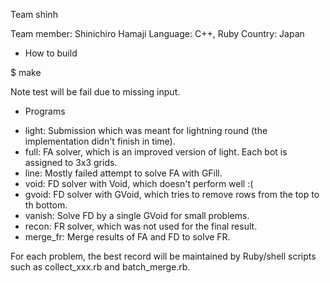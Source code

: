 Team shinh

Team member: Shinichiro Hamaji
Language: C++, Ruby
Country: Japan

* How to build

$ make

Note test will be fail due to missing input.

* Programs

- light: Submission which was meant for lightning round (the
         implementation didn't finish in time).
- full: FA solver, which is an improved version of light. Each bot is
        assigned to 3x3 grids.
- line: Mostly failed attempt to solve FA with GFill.
- void: FD solver with Void, which doesn't perform well :(
- gvoid: FD solver with GVoid, which tries to remove rows from the top
         to th bottom.
- vanish: Solve FD by a single GVoid for small problems.
- recon: FR solver, which was not used for the final result.
- merge_fr: Merge results of FA and FD to solve FR.

For each problem, the best record will be maintained by Ruby/shell
scripts such as collect_xxx.rb and batch_merge.rb.
